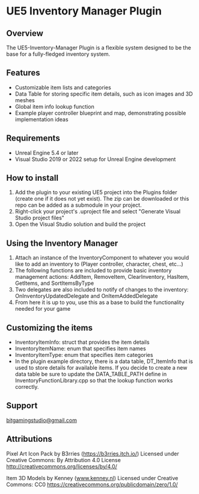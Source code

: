 # UE5 Inventory Manager Plugin

## Overview
The UE5-Inventory-Manager Plugin is a flexible system designed to be the base for a fully-fledged inventory system.

## Features
* Customizable item lists and categories
* Data Table for storing specific item details, such as icon images and 3D meshes
* Global item info lookup function
* Example player controller blueprint and map, demonstrating possible implementation ideas

## Requirements
* Unreal Engine 5.4 or later
* Visual Studio 2019 or 2022 setup for Unreal Engine development

## How to install
1. Add the plugin to your existing UE5 project into the Plugins folder (create one if it does not yet exist). The zip can be downloaded or this repo can be added as a submodule in your project.
2. Right-click your project's .uproject file and select "Generate Visual Studio project files"
3. Open the Visual Studio solution and build the project

## Using the Inventory Manager
1. Attach an instance of the InventoryComponent to whatever you would like to add an inventory to (Player controller, character, chest, etc...)
2. The following functions are included to provide basic inventory management actions: AddItem, RemoveItem, ClearInventory, HasItem, GetItems, and SortItemsByType
3. Two delegates are also included to notify of changes to the inventory: OnInventoryUpdatedDelegate and OnItemAddedDelegate
4. From here it is up to you, use this as a base to build the functionality needed for your game

## Customizing the items
* InventoryItemInfo: struct that provides the item details
* InventoryItemName: enum that specifies item names
* InventoryItemType: enum that specifies item categories
* In the plugin example directory, there is a data table, DT_ItemInfo that is used to store details for available items. If you decide to create a new data table be sure to update the DATA_TABLE_PATH define in InventoryFunctionLibrary.cpp so that the lookup function works correctly.

## Support
[bitgamingstudio@gmail.com](mailto:bitgamingstudio@gmail.com)

## Attributions
Pixel Art Icon Pack by B3rries (https://b3rries.itch.io/)
Licensed under Creative Commons: By Attribution 4.0 License
http://creativecommons.org/licenses/by/4.0/

Item 3D Models by Kenney (www.kenney.nl)
Licensed under Creative Commons: CC0
https://creativecommons.org/publicdomain/zero/1.0/
